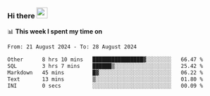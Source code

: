 ### Hi there <a href="https://www.gautamkrishnar.com/"><img src="https://media.giphy.com/media/hvRJCLFzcasrR4ia7z/giphy.gif" width="25px"></a>

📊 **This week I spent my time on**

<!--START_SECTION:waka-->

```txt
From: 21 August 2024 - To: 28 August 2024

Other      8 hrs 10 mins   ████████████████▓░░░░░░░░   66.47 %
SQL        3 hrs 7 mins    ██████▒░░░░░░░░░░░░░░░░░░   25.42 %
Markdown   45 mins         █▓░░░░░░░░░░░░░░░░░░░░░░░   06.22 %
Text       13 mins         ▒░░░░░░░░░░░░░░░░░░░░░░░░   01.80 %
INI        0 secs          ░░░░░░░░░░░░░░░░░░░░░░░░░   00.09 %
```

<!--END_SECTION:waka-->
